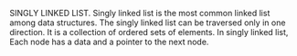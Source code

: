 SINGLY LINKED LIST.
Singly linked list is the most common linked list among data structures. The singly linked list can be traversed only in one direction. It is a collection of ordered sets of elements. In singly linked list, Each node has a data and a pointer to the next node.
